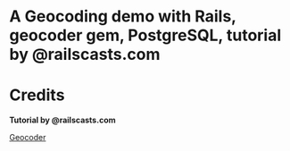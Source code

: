 # A Geocoding demo with Rails, geocoder gem, PostgreSQL, tutorial by @railscasts.com

# Credits

**Tutorial by @railscasts.com**

[Geocoder](http://railscasts.com/episodes/273-geocoder?view=asciicast)
